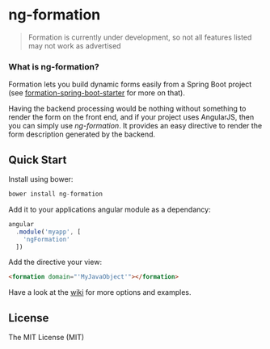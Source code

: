 # ng-formation

> Formation is currently under development, so not all features listed may not work as advertised 

### What is ng-formation?
Formation lets you build dynamic forms easily from a Spring Boot project (see [formation-spring-boot-starter](https://github.com/mattem/formation-spring-boot-starter) for more on that).

Having the backend processing would be nothing without something to render the form on the front end, and if your project uses AngularJS, then you can simply use _ng-formation_. It provides an easy directive to render the form description generated by the backend.

## Quick Start

Install using bower:

```javascript
bower install ng-formation
```

Add it to your applications angular module as a dependancy: 

```javascript
angular
  .module('myapp', [
    'ngFormation'
  ])
```

Add the directive your view:


```html
<formation domain="'MyJavaObject'"></formation>
```

Have a look at the [wiki](https://github.com/mattem/ng-formation/wiki) for more options and examples.

## License

The MIT License (MIT)
